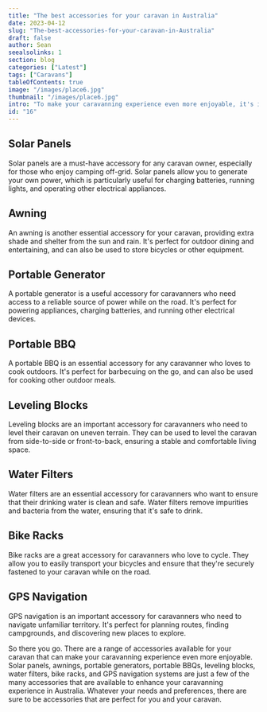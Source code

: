 ```yaml
---
title: "The best accessories for your caravan in Australia"
date: 2023-04-12
slug: "The-best-accessories-for-your-caravan-in-Australia"
draft: false
author: Sean
seealsolinks: 1
section: blog
categories: ["Latest"]
tags: ["Caravans"]
tableOfContents: true
image: "/images/place6.jpg"
thumbnail: "/images/place6.jpg"
intro: "To make your caravanning experience even more enjoyable, it's important to have the right accessories."
id: "16"
---
```


## Solar Panels

Solar panels are a must-have accessory for any caravan owner, especially for those who enjoy camping off-grid. Solar panels allow you to generate your own power, which is particularly useful for charging batteries, running lights, and operating other electrical appliances.

## Awning

An awning is another essential accessory for your caravan, providing extra shade and shelter from the sun and rain. It's perfect for outdoor dining and entertaining, and can also be used to store bicycles or other equipment.

## Portable Generator

A portable generator is a useful accessory for caravanners who need access to a reliable source of power while on the road. It's perfect for powering appliances, charging batteries, and running other electrical devices.

## Portable BBQ

A portable BBQ is an essential accessory for any caravanner who loves to cook outdoors. It's perfect for barbecuing on the go, and can also be used for cooking other outdoor meals.

## Leveling Blocks

Leveling blocks are an important accessory for caravanners who need to level their caravan on uneven terrain. They can be used to level the caravan from side-to-side or front-to-back, ensuring a stable and comfortable living space.

## Water Filters

Water filters are an essential accessory for caravanners who want to ensure that their drinking water is clean and safe. Water filters remove impurities and bacteria from the water, ensuring that it's safe to drink.

## Bike Racks

Bike racks are a great accessory for caravanners who love to cycle. They allow you to easily transport your bicycles and ensure that they're securely fastened to your caravan while on the road.

## GPS Navigation

GPS navigation is an important accessory for caravanners who need to navigate unfamiliar territory. It's perfect for planning routes, finding campgrounds, and discovering new places to explore.

So there you go. There are a range of accessories available for your caravan that can make your caravanning experience even more enjoyable. Solar panels, awnings, portable generators, portable BBQs, leveling blocks, water filters, bike racks, and GPS navigation systems are just a few of the many accessories that are available to enhance your caravanning experience in Australia. Whatever your needs and preferences, there are sure to be accessories that are perfect for you and your caravan.
